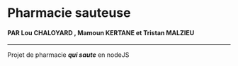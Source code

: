 # Pharmacie sauteuse
#### PAR Lou CHALOYARD , Mamoun KERTANE et Tristan MALZIEU
---

Projet de pharmacie ***qui saute*** en nodeJS 
